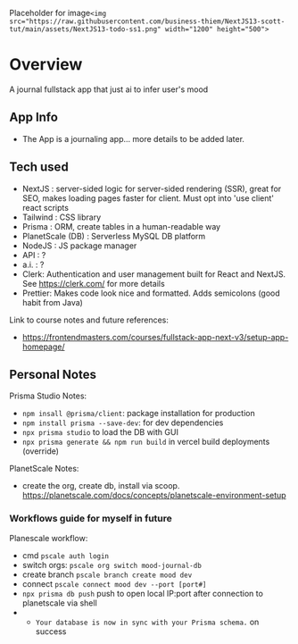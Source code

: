 Placeholder for image`<img src="https://raw.githubusercontent.com/business-thiem/NextJS13-scott-tut/main/assets/NextJS13-todo-ss1.png" width="1200" height="500">`

# Overview

A journal fullstack app that just ai to infer user's mood

## App Info

- The App is a journaling app... more details to be added later.

## Tech used

- NextJS : server-sided logic for server-sided rendering (SSR), great for SEO, makes loading pages faster for client. Must opt into 'use client' react scripts
- Tailwind : CSS library
- Prisma : ORM, create tables in a human-readable way
- PlanetScale (DB) : Serverless MySQL DB platform
- NodeJS : JS package manager
- API : ?
- a.i. : ?
- Clerk: Authentication and user management built for React and NextJS. See https://clerk.com/ for more details
- Prettier: Makes code look nice and formatted. Adds semicolons (good habit from Java)

Link to course notes and future references:

- https://frontendmasters.com/courses/fullstack-app-next-v3/setup-app-homepage/

## Personal Notes

Prisma Studio Notes:

- `npm insall @prisma/client`: package installation for production
- `npm install prisma --save-dev`: for dev dependencies
- `npx prisma studio` to load the DB with GUI
- `npx prisma generate && npm run build` in vercel build deployments (override)

PlanetScale Notes:

- create the org, create db, install via scoop. https://planetscale.com/docs/concepts/planetscale-environment-setup

### Workflows guide for myself in future

Planescale workflow:

- cmd `pscale auth login`
- switch orgs: `pscale org switch mood-journal-db`
- create branch `pscale branch create mood dev`
- connect `pscale connect mood dev --port [port#]`
- `npx prisma db push` push to open local IP:port after connection to planetscale via shell
- - `Your database is now in sync with your Prisma schema.` on success
